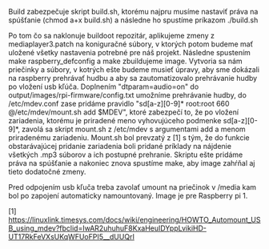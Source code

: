 Build zabezpečuje skript build.sh, ktorému najpru musíme nastaviť práva na spúšťanie (chmod a+x build.sh) a následne ho spustíme príkazom ./build.sh

Po tom čo sa naklonuje buildoot repozitár, aplikujeme zmeny z mediaplayer3.patch na koniguračné súbory, v ktorých potom budeme mať uložené všetky nastavenia potrebné pre náš projekt. Následne spustením make raspberry_defconfig a make zbuildujeme image. Vytvoria sa nám priečinky a súbory, v kotrých ešte budeme musieť úpravy, aby sme dokázali na raspberry prehrávať hudbu a aby sa zautomatizovalo prehrávanie hudby po vložení usb kľúča. Doplnením "dtparam=audio=on" do output/images/rpi-firmware/config.txt umožníme prehrávanie hudby, do /etc/mdev.conf zase pridáme pravidlo "sd[a-z][0-9]* root:root 660 @/etc/mdev/mount.sh add \$MDEV", ktoré zabezpečí to, že po vložení zariadenia, ktorému je priradené meno vyhovujúceho podmenke sd[a-z][0-9]*, zavolá sa skript mount.sh z /etc/mdev s argumentami add a menom priradenému zariadeniu. Mount.sh bol prevzatý z [1] s tým, že do funkcie obstarávajúcej pridanie zariadenia boli pridané príklady na nájdenie všetkých .mp3 súborov a ich postupné prehranie. Skriptu ešte pridáme práva na spúšťanie a nakoniec znova spustíme make, aby image zahŕňal aj tieto dodatočné zmeny.

Pred odpojením usb kľuča treba zavolať umount na priečinok v /media kam bol po zapojení automaticky namountovaný.
Image je pre Raspberry pi 1.

[1] https://linuxlink.timesys.com/docs/wiki/engineering/HOWTO_Automount_USB_using_mdev?fbclid=IwAR2uhuhuF8KxaHeuIDYppLvikiHD-UT17RkFeVXsUKqWFUoFPI5__dUUQrI


